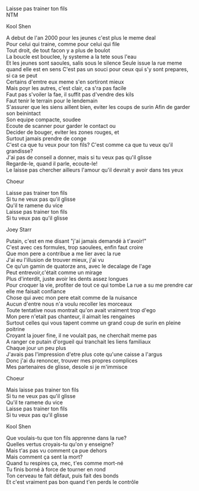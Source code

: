 Laisse pas trainer ton fils\
NTM

Kool Shen

A debut de l'an 2000 pour les jeunes c'est plus le meme deal\
Pour celui qui traine, comme pour celui qui file\
Tout droit, de tout facon y a plus de boulot\
La boucle est bouclee, ly systeme a la tete sous l'eau\
Et les jeunes sont saoules, salis sous le silence
Seule issue la rue meme quand elle est en sens
C'est pas un souci pour ceux qui s'y sont prepares, si ca se peut\
Certains d'emtre eux meme s'en sortiront mieux\
Mais poyr les autres, c'est clair, ca s'ra pas facile\
Faut pas s'voiler la fae, il suffit pas d'vendre des kils\
Faut tenir le terrain pour le lendemain\
S'assurer que les siens aillent bien, eviter les coups de surin
Afin de garder son beinintact\
Son equipe compacte, soudee\
Ecoute de scanner pour garder le contact ou\
Decider de bouger, eviter les zones rouges, et\
Surtout jamais prendre de conge\
C'est ca que tu veux pour ton fils?
C'est comme ca que tu veux qu'il grandisse?\
J'ai pas de conseil a donner, mais si tu veux pas qu'il glisse\
Regarde-le, quand il parle, ecoute-le!\
Le laisse pas chercher ailleurs l'amour qu'il devrait y avoir dans tes yeux

Choeur

Laisse pas trainer ton fils\
Si tu ne veux pas qu'il glisse\
Qu'il te ramene du vice\
Laisse pas trainer ton fils\
Si tu veux pas qu'il glisse

Joey Starr

Putain, c'est en me disant "j'ai jamais demandé à t'avoir!"\
C'est avec ces formules, trop saoulees, enfin faut croire\
Que mon pere a contribue a me lier avec la rue\
J'ai eu l'illusion de trouver mieux, j'ai vu\
Ce qu'un gamin de quatorze ans, avec le decalage de l'age\
Peut entrevoir,c'était comme un mirage\
Plus d'interdit, juste avoir les dents assez longues\
Pour croquer la vie, profiter de tout ce qui tombe
La rue a su me prendre car elle me faisait confiance\
Chose qui avec mon pere etait comme de la nuisance\
Aucun d'entre nous n'a voulu recoller les morceaux\
Toute tentative nous montrait qu'on avait vraiment trop d'ego\
Mon pere n'etait pas chanteur, il aimait les rengaines\
Surtout celles qui vous tapent comme un grand coup de surin en pleine poitrine\
Croyant la jouer fine, il ne voulait pas, ne cherchait meme pas\
A ranger ce putain d'orgueil qui tranchait les liens familiaux\
Chaque jour un peu plus\
J'avais pas l'impression d'etre plus cote qu'une caisse a l'argus\
Donc j'ai du renoncer, trouver mes propres complices\
Mes partenaires de glisse, desole si je m'immisce

Choeur

Mais laisse pas trainer ton fils\
Si tu ne veux pas qu'il glisse\
Qu'il te ramene du vice\
Laisse pas trainer ton fils\
Si tu veux pas qu'il glisse

Kool Shen

Que voulais-tu que ton fils apprenne dans la rue?\
Quelles vertus croyais-tu qu'on y enseigne?\
Mais t'as pas vu comment ça pue dehors\
Mais comment ça sent la mort?\
Quand tu respires ça, mec, t'es comme mort-né\
Tu finis borné à force de tourner en rond\
Ton cerveau te fait défaut, puis fait des bonds\
Et c'est vraiment pas bon quand t'en perds le contrôle
